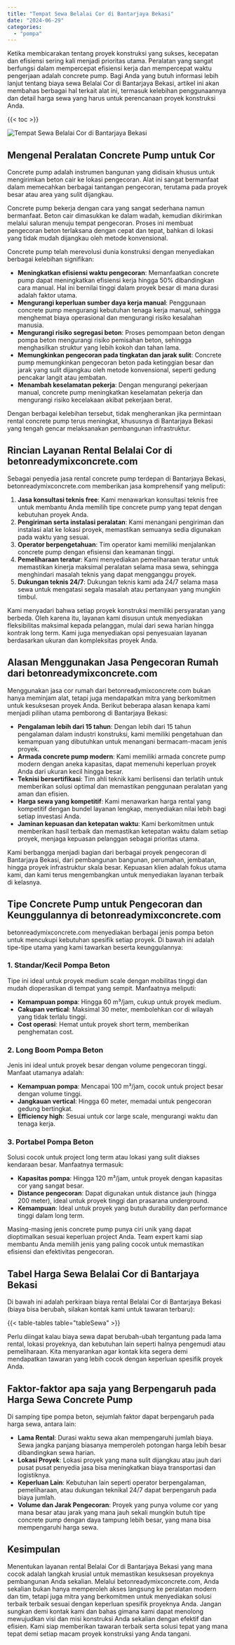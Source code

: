```yaml
---
title: "Tempat Sewa Belalai Cor di Bantarjaya Bekasi"
date: "2024-06-29"
categories: 
  - "pompa"
---
```


Ketika membicarakan tentang proyek konstruksi yang sukses, kecepatan dan efisiensi sering kali menjadi prioritas utama. Peralatan yang sangat berfungsi dalam mempercepat efisiensi kerja dan mempercepat waktu pengerjaan adalah concrete pump. Bagi Anda yang butuh informasi lebih lanjut tentang biaya sewa Belalai Cor di Bantarjaya Bekasi, artikel ini akan membahas berbagai hal terkait alat ini, termasuk kelebihan penggunaannya dan detail harga sewa yang harus untuk perencanaan proyek konstruksi Anda.

{{< toc >}}

![Tempat Sewa Belalai Cor di Bantarjaya Bekasi](https://betoncor8.github.io/pump/concrete-pump%20(15).png)

## Mengenal Peralatan Concrete Pump untuk Cor

Concrete pump adalah instrumen bangunan yang didisain khusus untuk mengirimkan beton cair ke lokasi pengecoran. Alat ini sangat bermanfaat dalam memecahkan berbagai tantangan pengecoran, terutama pada proyek besar atau area yang sulit dijangkau.

Concrete pump bekerja dengan cara yang sangat sederhana namun bermanfaat. Beton cair dimasukkan ke dalam wadah, kemudian dikirimkan melalui saluran menuju tempat pengecoran. Proses ini membuat pengecoran beton terlaksana dengan cepat dan tepat, bahkan di lokasi yang tidak mudah dijangkau oleh metode konvensional.

Concrete pump telah merevolusi dunia konstruksi dengan menyediakan berbagai kelebihan signifikan:

- **Meningkatkan efisiensi waktu pengecoran**: Memanfaatkan concrete pump dapat meningkatkan efisiensi kerja hingga 50% dibandingkan cara manual. Hal ini bernilai tinggi dalam proyek besar di mana durasi adalah faktor utama.
- **Mengurangi keperluan sumber daya kerja manual**: Penggunaan concrete pump mengurangi kebutuhan tenaga kerja manual, sehingga menghemat biaya operasional dan mengurangi risiko kesalahan manusia.
- **Mengurangi risiko segregasi beton**: Proses pemompaan beton dengan pompa beton mengurangi risiko pemisahan beton, sehingga menghasilkan struktur yang lebih kokoh dan tahan lama.
- **Memungkinkan pengecoran pada tingkatan dan jarak sulit**: Concrete pump memungkinkan pengecoran beton pada ketinggian besar dan jarak yang sulit dijangkau oleh metode konvensional, seperti gedung pencakar langit atau jembatan.
- **Menambah keselamatan pekerja**: Dengan mengurangi pekerjaan manual, concrete pump meningkatkan keselamatan pekerja dan mengurangi risiko kecelakaan akibat pekerjaan berat.

Dengan berbagai kelebihan tersebut, tidak mengherankan jika permintaan rental concrete pump terus meningkat, khususnya di Bantarjaya Bekasi yang tengah gencar melaksanakan pembangunan infrastruktur.

## Rincian Layanan Rental Belalai Cor di betonreadymixconcrete.com

Sebagai penyedia jasa rental concrete pump terdepan di Bantarjaya Bekasi, betonreadymixconcrete.com memberikan jasa komprehensif yang meliputi:

1. **Jasa konsultasi teknis free**: Kami menawarkan konsultasi teknis free untuk membantu Anda memilih tipe concrete pump yang tepat dengan kebutuhan proyek Anda.
2. **Pengiriman serta instalasi peralatan**: Kami menangani pengiriman dan instalasi alat ke lokasi proyek, memastikan semuanya sedia digunakan pada waktu yang sesuai.
3. **Operator berpengetahuan**: Tim operator kami memiliki menjalankan concrete pump dengan efisiensi dan keamanan tinggi.
4. **Pemeliharaan teratur**: Kami menyediakan pemeliharaan teratur untuk memastikan kinerja maksimal peralatan selama masa sewa, sehingga menghindari masalah teknis yang dapat mengganggu proyek.
5. **Dukungan teknis 24/7**: Dukungan teknis kami ada 24/7 selama masa sewa untuk mengatasi segala masalah atau pertanyaan yang mungkin timbul.

Kami menyadari bahwa setiap proyek konstruksi memiliki persyaratan yang berbeda. Oleh karena itu, layanan kami disusun untuk menyediakan fleksibilitas maksimal kepada pelanggan, mulai dari sewa harian hingga kontrak long term. Kami juga menyediakan opsi penyesuaian layanan berdasarkan ukuran dan kompleksitas proyek Anda.

## Alasan Menggunakan Jasa Pengecoran Rumah dari betonreadymixconcrete.com

Menggunakan jasa cor rumah dari betonreadymixconcrete.com bukan hanya meminjam alat, tetapi juga mendapatkan mitra yang berkomitmen untuk kesuksesan proyek Anda. Berikut beberapa alasan kenapa kami menjadi pilihan utama pemborong di Bantarjaya Bekasi:

- **Pengalaman lebih dari 15 tahun**: Dengan lebih dari 15 tahun pengalaman dalam industri konstruksi, kami memiliki pengetahuan dan kemampuan yang dibutuhkan untuk menangani bermacam-macam jenis proyek.
- **Armada concrete pump modern**: Kami memiliki armada concrete pump modern dengan aneka kapasitas, dapat memenuhi keperluan proyek Anda dari ukuran kecil hingga besar.
- **Teknisi bersertifikasi**: Tim ahli teknik kami berlisensi dan terlatih untuk memberikan solusi optimal dan memastikan penggunaan peralatan yang aman dan efisien.
- **Harga sewa yang kompetitif**: Kami menawarkan harga rental yang kompetitif dengan bundel layanan lengkap, menyediakan nilai lebih bagi setiap investasi Anda.
- **Jaminan kepuasan dan ketepatan waktu**: Kami berkomitmen untuk memberikan hasil terbaik dan memastikan ketepatan waktu dalam setiap proyek, menjaga kepuasan pelanggan sebagai prioritas utama.

Kami berbangga menjadi bagian dari berbagai proyek pengecoran di Bantarjaya Bekasi, dari pembangunan bangunan, perumahan, jembatan, hingga proyek infrastruktur skala besar. Kepuasan klien adalah fokus utama kami, dan kami terus mengembangkan untuk menyediakan layanan terbaik di kelasnya.

## Tipe Concrete Pump untuk Pengecoran dan Keunggulannya di betonreadymixconcrete.com

betonreadymixconcrete.com menyediakan berbagai jenis pompa beton untuk mencukupi kebutuhan spesifik setiap proyek. Di bawah ini adalah tipe-tipe utama yang kami tawarkan beserta keunggulannya:

### 1\. Standar/Kecil Pompa Beton

Tipe ini ideal untuk proyek medium scale dengan mobilitas tinggi dan mudah dioperasikan di tempat yang sempit. Manfaatnya meliputi:

- **Kemampuan pompa**: Hingga 60 m³/jam, cukup untuk proyek medium.
- **Cakupan vertical**: Maksimal 30 meter, membolehkan cor di wilayah yang tidak terlalu tinggi.
- **Cost operasi**: Hemat untuk proyek short term, memberikan penghematan cost.

### 2\. Long Boom Pompa Beton

Jenis ini ideal untuk proyek besar dengan volume pengecoran tinggi. Manfaat utamanya adalah:

- **Kemampuan pompa**: Mencapai 100 m³/jam, cocok untuk project besar dengan volume tinggi.
- **Jangkauan vertical**: Hingga 60 meter, memadai untuk pengecoran gedung bertingkat.
- **Efficiency high**: Sesuai untuk cor large scale, mengurangi waktu dan tenaga kerja.

### 3\. Portabel Pompa Beton

Solusi cocok untuk project long term atau lokasi yang sulit diakses kendaraan besar. Manfaatnya termasuk:

- **Kapasitas pompa**: Hingga 120 m³/jam, untuk proyek dengan kapasitas cor yang sangat besar.
- **Distance pengecoran**: Dapat digunakan untuk distance jauh (hingga 200 meter), ideal untuk proyek tinggi dan prasarana underground.
- **Kemampuan**: Ideal untuk proyek yang butuh durability dan performance tinggi dalam long term.

Masing-masing jenis concrete pump punya ciri unik yang dapat dioptimalkan sesuai keperluan project Anda. Team expert kami siap membantu Anda memilih jenis yang paling cocok untuk memastikan efisiensi dan efektivitas pengecoran.

## Tabel Harga Sewa Belalai Cor di Bantarjaya Bekasi

Di bawah ini adalah perkiraan biaya rental Belalai Cor di Bantarjaya Bekasi (biaya bisa berubah, silakan kontak kami untuk tawaran terbaru):

{{< table-tables table="tableSewa" >}}

Perlu diingat kalau biaya sewa dapat berubah-ubah tergantung pada lama rental, lokasi proyeknya, dan kebutuhan lain seperti halnya pengemudi atau pemeliharaan. Kita menyarankan agar kontak kita segera demi mendapatkan tawaran yang lebih cocok dengan keperluan spesifik proyek Anda.

## Faktor-faktor apa saja yang Berpengaruh pada Harga Sewa Concrete Pump

Di samping tipe pompa beton, sejumlah faktor dapat berpengaruh pada harga sewa, antara lain:

- **Lama Rental**: Durasi waktu sewa akan mempengaruhi jumlah biaya. Sewa jangka panjang biasanya memperoleh potongan harga lebih besar dibandingkan sewa harian.
- **Lokasi Proyek**: Lokasi proyek yang mana sulit dijangkau atau jauh dari pusat pusat penyedia jasa bisa meningkatkan biaya transportasi dan logistiknya.
- **Keperluan Lain**: Kebutuhan lain seperti operator berpengalaman, pemeliharaan, atau dukungan teknikal 24/7 dapat berpengaruh pada biaya jumlah.
- **Volume dan Jarak Pengecoran**: Proyek yang punya volume cor yang mana besar atau jarak yang mana jauh sekali mungkin butuh tipe concrete pump dengan daya tampung lebih besar, yang mana bisa mempengaruhi harga sewa.

## Kesimpulan

Menentukan layanan rental Belalai Cor di Bantarjaya Bekasi yang mana cocok adalah langkah krusial untuk memastikan kesuksesan proyeknya pembangunan Anda sekalian. Melalui betonreadymixconcrete.com, Anda sekalian bukan hanya memperoleh akses langsung ke peralatan modern dan tim, tetapi juga mitra yang berkomitmen untuk menyediakan solusi terbaik terbaik sesuai dengan keperluan spesifik proyeknya Anda. Jangan sungkan demi kontak kami dan bahas gimana kami dapat menolong mewujudkan visi dan misi konstruksi Anda sekalian dengan efektif dan efisien. Kami siap memberikan tawaran terbaik serta solusi tepat yang mana tepat demi setiap macam proyek konstruksi yang Anda tangani.
